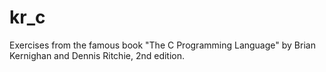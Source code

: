 # kr_c
Exercises from the famous book "The C Programming Language" by Brian Kernighan and Dennis Ritchie, 2nd edition.
